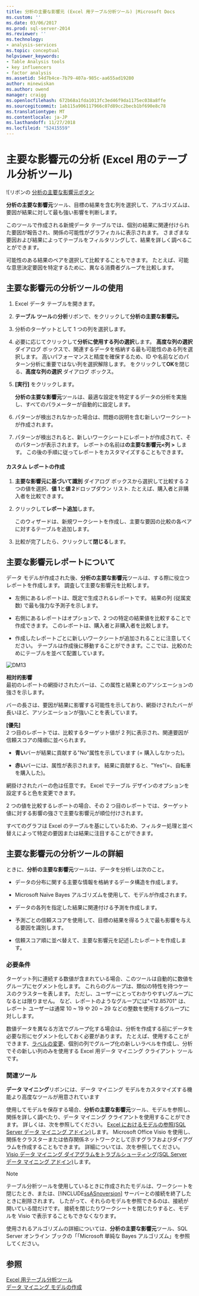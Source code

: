 ```yaml
---
title: 分析の主要な影響元 (Excel 用テーブル分析ツール) |Microsoft Docs
ms.custom: ''
ms.date: 03/06/2017
ms.prod: sql-server-2014
ms.reviewer: ''
ms.technology:
- analysis-services
ms.topic: conceptual
helpviewer_keywords:
- Table Analysis tools
- key influencers
- factor analysis
ms.assetid: 54d7b4ce-7b79-407a-985c-aa655ad19280
author: minewiskan
ms.author: owend
manager: craigg
ms.openlocfilehash: 672b68a1fda1013fc3ed46f9da1175ec038a8ffe
ms.sourcegitcommit: 1ab115a906117966c07d89cc2becb1bf690e8c78
ms.translationtype: MT
ms.contentlocale: ja-JP
ms.lasthandoff: 11/27/2018
ms.locfileid: "52415559"
---
```

# <a name="analyze-key-influencers-table-analysis-tools-for-excel"></a>主要な影響元の分析 (Excel 用のテーブル分析ツール)
  ![リボンの [分析の主要な影響元ボタン](media/tat-aki.gif "リボンの分析の主要な影響元] ボタン")  
  
 **分析の主要な影響元**ツール、目標の結果を含む列を選択して、アルゴリズムは、要因が結果に対して最も強い影響を判断します。  
  
 このツールで作成される新規データ テーブルでは、個別の結果に関連付けられた要因が報告され、関係の可能性がグラフィカルに表示されます。 さまざまな要因および結果によってテーブルをフィルタリングして、結果を詳しく調べることができます。  
  
 可能性のある結果のペアを選択して比較することもできます。 たとえば、可能な意思決定要因を特定するために、異なる消費者グループを比較します。  
  
## <a name="using-the-analyze-key-influencers-tool"></a>主要な影響元の分析ツールの使用  
  
1.  Excel データ テーブルを開きます。  
  
2.  **テーブル ツール**の**分析**リボンで、をクリックして**分析の主要な影響元。**  
  
3.  分析のターゲットとして 1 つの列を選択します。  
  
4.  必要に応じてクリックして**分析に使用する列の選択**します。 **高度な列の選択** ダイアログ ボックスで、関連するデータを格納する最も可能性のある列を選択します。 高いパフォーマンスと精度を確保するため、ID や名前などのパターン分析に重要ではない列を選択解除します。 をクリックして**OK**を閉じる、**高度な列の選択** ダイアログ ボックス。  
  
5.  **[実行]** をクリックします。  
  
     **分析の主要な影響元**ツールは、最適な設定を特定するデータの分析を実施し、すべてのパラメーターが自動的に設定します。  
  
6.  パターンが検出されなかった場合は、問題の説明を含む新しいワークシートが作成されます。  
  
7.  パターンが検出されると、新しいワークシートにレポートが作成されて、そのパターンが表示されます。 レポートの名前は**の主要な影響元\<列 >** します。 この後の手順に従ってレポートをカスタマイズすることもできます。  
  
#### <a name="create-a-custom-report"></a>カスタム レポートの作成  
  
1.  **主要な影響元に基づいて識別** ダイアログ ボックスから選択して比較する 2 つの値を選択、**値 1**と**値 2**ドロップダウン リスト. たとえば、購入者と非購入者を比較できます。  
  
2.  クリックして**レポート追加**します。  
  
     このウィザードは、新規ワークシートを作成し、主要な要因の比較の各ペアに対するテーブルを追加します。  
  
3.  比較が完了したら、クリックして**閉じる**します。  
  
## <a name="understanding-the-key-influencers-report"></a>主要な影響元レポートについて  
 データ モデルが作成された後、**分析の主要な影響元**ツールは、する際に役立つレポートを作成します。 調査して主要な影響元を比較します。  
  
-   左側にあるレポートは、既定で生成されるレポートです。 結果の列 (従属変数) で最も強力な予測子を示します。  
  
-   右側にあるレポートはオプションで、2 つの特定の結果値を比較することで作成できます。 このレポートは、購入者と非購入者を比較します。  
  
-   作成したレポートごとに新しいワークシートが追加されることに注意してください。 テーブルは作成後に移動することができます。ここでは、比較のためにテーブルを並べて配置しています。  
  
 ![DM13](media/dm13-tat-aki-report.gif "DM13")  
  
 **相対的影響**  
 最初のレポートの網掛けされたバーは、この属性と結果とのアソシエーションの強さを示します。  
  
 バーの長さは、要因が結果に影響する可能性を示しており、網掛けされたバーが長いほど、アソシエーションが強いことを表しています。  
  
 **[優先]**  
 2 つ目のレポートでは、比較するターゲット値が 2 列に表示され、関連要因が信頼スコアの降順に並べられます。  
  
-   **青い**バーが結果に貢献する"No"属性を示しています (= 購入しなかった)。  
  
-   **赤い**バーには、属性が表示されます。 結果に貢献すると、"Yes"(=、自転車を購入した)。  
  
 網掛けされたバーの色は任意です。 Excel でテーブル デザインのオプションを設定すると色を変更できます。  
  
 2 つの値を比較するレポートの場合、その 2 つ目のレポートでは、ターゲット値に対する影響の強さで主要な影響元が順位付けされます。  
  
 すべてのグラフは Excel のテーブルを基にしているため、フィルター処理と並べ替えによって特定の要因または結果に注目することができます。  
  
## <a name="more-about-the-analyze-key-influencers-tool"></a>主要な影響元の分析ツールの詳細  
 ときに、**分析の主要な影響元**ツールは、データを分析しは次のこと。  
  
-   データの分布に関する主要な情報を格納するデータ構造を作成します。  
  
-   Microsoft Na&#239;</ph>ve Bayes アルゴリズムを使用して、モデルが作成されます。  
  
-   データの各列を指定した結果に関連付ける予測を作成します。  
  
-   予測ごとの信頼スコアを使用して、目標の結果を得るうえで最も影響を与える要因を識別します。  
  
-   信頼スコア順に並べ替えて、主要な影響元を記述したレポートを作成します。  
  
### <a name="requirements"></a>必要条件  
 ターゲット列に連続する数値が含まれている場合、このツールは自動的に数値をグループにセグメント化します。 これらのグループは、類似の特性を持つケースのクラスターを表します。 ただし、ユーザーにとってわかりやすいグループになるとは限りません。 など、レポートのようなグループには"\<12.85701" は、レポート ユーザーは通常 10 ~ 19 や 20 ~ 29 などの整数を使用するグループに対しします。  
  
 数値データを異なる方法でグループ化する場合は、分析を作成する前にデータを必要な形にセグメント化しておく必要があります。 たとえば、使用することができます、[ラベルの変更](relabel-sql-server-data-mining-add-ins.md)、個別の列でグループ化の新しいラベルを作成し、分析でその新しい列のみを使用する Excel 用データ マイニング クライアント ツールです。  
  
### <a name="related-tools"></a>関連ツール  
 **データ マイニング**リボンには、データ マイニング モデルをカスタマイズする機能より高度なツールが用意されています  
  
 使用してモデルを保存する場合、**分析の主要な影響元**ツール、モデルを参照し、関係を詳しく調べたり、データ マイニング クライアントを使用することができます。 詳しくは、次を参照してください。 [Excel におけるモデルの参照&#40;SQL Server データ マイニング アドイン&#41;](browsing-models-in-excel-sql-server-data-mining-add-ins.md)します。 Microsoft Office Visio を使用し、関係をクラスターまたは依存関係ネットワークとして示すグラフおよびダイアグラムを作成することもできます。 詳細については、次を参照してください。 [Visio データ マイニング ダイアグラムをトラブルシューティング&#40;SQL Server データ マイニング アドイン&#41;](troubleshooting-visio-data-mining-diagrams-sql-server-data-mining-add-ins.md)します。  
  
> [!NOTE]  
>  テーブル分析ツールを使用しているときに作成されたモデルは、ワークシートを閉じたとき、または、[!INCLUDE[ssASnoversion](../includes/ssasnoversion-md.md)] サーバーとの接続を終了したときに削除されます。 したがって、それらのモデルを参照できるのは、接続が開いている間だけです。 接続を閉じたりワークシートを閉じたりすると、モデルを Visio で表示することもできなくなります。  
  
 使用されるアルゴリズムの詳細については、**分析の主要な影響元**ツール、SQL Server オンライン ブックの「「Microsoft 単純な Bayes アルゴリズム」を参照してください。  
  
## <a name="see-also"></a>参照  
 [Excel 用テーブル分析ツール](table-analysis-tools-for-excel.md)   
 [データ マイニング モデルの作成](creating-a-data-mining-model.md)  
  
  
